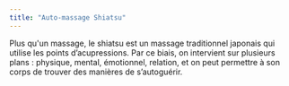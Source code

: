 ```yaml
---
title: "Auto-massage Shiatsu"
---
```


Plus qu'un massage, le shiatsu est un massage traditionnel japonais qui utilise les points d’acupressions. Par ce biais, on intervient sur plusieurs plans : physique, mental, émotionnel, relation, et on peut permettre à son corps de trouver des manières de s’autoguérir.
